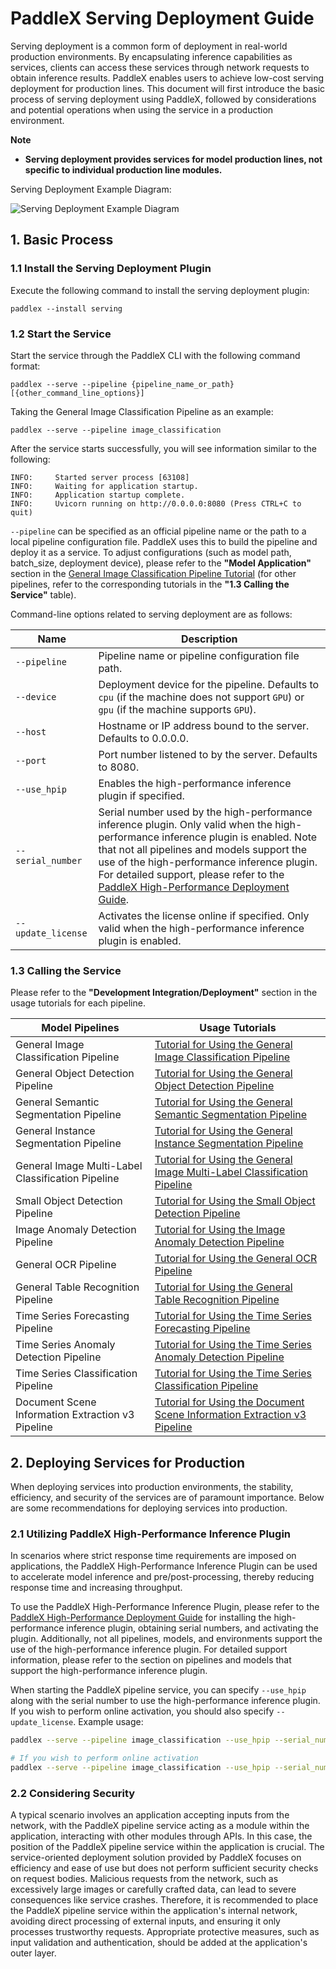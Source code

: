 # PaddleX Serving Deployment Guide

Serving deployment is a common form of deployment in real-world production environments. By encapsulating inference capabilities as services, clients can access these services through network requests to obtain inference results. PaddleX enables users to achieve low-cost serving deployment for production lines. This document will first introduce the basic process of serving deployment using PaddleX, followed by considerations and potential operations when using the service in a production environment.

**Note**
- **Serving deployment provides services for model production lines, not specific to individual production line modules.**

Serving Deployment Example Diagram:

![Serving Deployment Example Diagram](https://raw.githubusercontent.com/cuicheng01/PaddleX_doc_images/main/images/pipeline_deploy/serving.png)

## 1. Basic Process

### 1.1 Install the Serving Deployment Plugin

Execute the following command to install the serving deployment plugin:

```shell
paddlex --install serving
```

### 1.2 Start the Service

Start the service through the PaddleX CLI with the following command format:

```shell
paddlex --serve --pipeline {pipeline_name_or_path} [{other_command_line_options}]
```

Taking the General Image Classification Pipeline as an example:

```shell
paddlex --serve --pipeline image_classification
```

After the service starts successfully, you will see information similar to the following:

```
INFO:     Started server process [63108]
INFO:     Waiting for application startup.
INFO:     Application startup complete.
INFO:     Uvicorn running on http://0.0.0.0:8080 (Press CTRL+C to quit)
```

`--pipeline` can be specified as an official pipeline name or the path to a local pipeline configuration file. PaddleX uses this to build the pipeline and deploy it as a service. To adjust configurations (such as model path, batch_size, deployment device), please refer to the **"Model Application"** section in the [General Image Classification Pipeline Tutorial](../pipeline_usage/tutorials/cv_pipelines/image_classification_en.md) (for other pipelines, refer to the corresponding tutorials in the **"1.3 Calling the Service"** table).

Command-line options related to serving deployment are as follows:

| Name             | Description                                                                                                                                                   |
|------------------|-----------------------------------------------------------------------------------------------------------------------------------------------------------------|
| `--pipeline`       | Pipeline name or pipeline configuration file path.                                                                                                             |
| `--device`         | Deployment device for the pipeline. Defaults to `cpu` (if the machine does not support `GPU`) or `gpu` (if the machine supports `GPU`).                                |
| `--host`           | Hostname or IP address bound to the server. Defaults to 0.0.0.0.                                                                                                |
| `--port`           | Port number listened to by the server. Defaults to 8080.                                                                                                       |
| `--use_hpip`       | Enables the high-performance inference plugin if specified.                                                                                                    |
| `--serial_number`  | Serial number used by the high-performance inference plugin. Only valid when the high-performance inference plugin is enabled. Note that not all pipelines and models support the use of the high-performance inference plugin. For detailed support, please refer to the [PaddleX High-Performance Deployment Guide](./high_performance_deploy_en.md). |
| `--update_license` | Activates the license online if specified. Only valid when the high-performance inference plugin is enabled.                                                      |

</table>

### 1.3 Calling the Service

Please refer to the **"Development Integration/Deployment"** section in the usage tutorials for each pipeline.

| Model Pipelines          | Usage Tutorials                                                  |
|--------------------------|----------------------------------------------------------------|
| General Image Classification Pipeline | [Tutorial for Using the General Image Classification Pipeline](../pipeline_usage/tutorials/cv_pipelines/image_classification_en.md) |
| General Object Detection Pipeline | [Tutorial for Using the General Object Detection Pipeline](../pipeline_usage/tutorials/cv_pipelines/object_detection_en.md) |
| General Semantic Segmentation Pipeline | [Tutorial for Using the General Semantic Segmentation Pipeline](../pipeline_usage/tutorials/cv_pipelines/semantic_segmentation_en.md) |
| General Instance Segmentation Pipeline | [Tutorial for Using the General Instance Segmentation Pipeline](../pipeline_usage/tutorials/cv_pipelines/instance_segmentation_en.md) |
| General Image Multi-Label Classification Pipeline | [Tutorial for Using the General Image Multi-Label Classification Pipeline](../pipeline_usage/tutorials/cv_pipelines/image_multi_label_classification_en.md) |
| Small Object Detection Pipeline | [Tutorial for Using the Small Object Detection Pipeline](../pipeline_usage/tutorials/cv_pipelines/small_object_detection_en.md) |
| Image Anomaly Detection Pipeline | [Tutorial for Using the Image Anomaly Detection Pipeline](../pipeline_usage/tutorials/cv_pipelines/image_anomaly_detection_en.md) |
| General OCR Pipeline | [Tutorial for Using the General OCR Pipeline](../pipeline_usage/tutorials/ocr_pipelines/OCR_en.md) |
| General Table Recognition Pipeline | [Tutorial for Using the General Table Recognition Pipeline](../pipeline_usage/tutorials/ocr_pipelines/table_recognition_en.md) |
| Time Series Forecasting Pipeline | [Tutorial for Using the Time Series Forecasting Pipeline](../pipeline_usage/tutorials/time_series_pipelines/time_series_forecasting_en.md) |
| Time Series Anomaly Detection Pipeline | [Tutorial for Using the Time Series Anomaly Detection Pipeline](../pipeline_usage/tutorials/time_series_pipelines/time_series_anomaly_detection_en.md) |
| Time Series Classification Pipeline | [Tutorial for Using the Time Series Classification Pipeline](../pipeline_usage/tutorials/time_series_pipelines/time_series_classification_en.md) |
| Document Scene Information Extraction v3 Pipeline | [Tutorial for Using the Document Scene Information Extraction v3 Pipeline](../pipeline_usage/tutorials/information_extraction_pipelines/document_scene_information_extraction_en.md) |

## 2. Deploying Services for Production

When deploying services into production environments, the stability, efficiency, and security of the services are of paramount importance. Below are some recommendations for deploying services into production.

### 2.1 Utilizing PaddleX High-Performance Inference Plugin

In scenarios where strict response time requirements are imposed on applications, the PaddleX High-Performance Inference Plugin can be used to accelerate model inference and pre/post-processing, thereby reducing response time and increasing throughput.

To use the PaddleX High-Performance Inference Plugin, please refer to the [PaddleX High-Performance Deployment Guide](./high_performance_deploy_en.md) for installing the high-performance inference plugin, obtaining serial numbers, and activating the plugin. Additionally, not all pipelines, models, and environments support the use of the high-performance inference plugin. For detailed support information, please refer to the section on pipelines and models that support the high-performance inference plugin.

When starting the PaddleX pipeline service, you can specify `--use_hpip` along with the serial number to use the high-performance inference plugin. If you wish to perform online activation, you should also specify `--update_license`. Example usage:

```bash
paddlex --serve --pipeline image_classification --use_hpip --serial_number {serial_number}

# If you wish to perform online activation
paddlex --serve --pipeline image_classification --use_hpip --serial_number {serial_number} --update_license
```

### 2.2 Considering Security

A typical scenario involves an application accepting inputs from the network, with the PaddleX pipeline service acting as a module within the application, interacting with other modules through APIs. In this case, the position of the PaddleX pipeline service within the application is crucial. The service-oriented deployment solution provided by PaddleX focuses on efficiency and ease of use but does not perform sufficient security checks on request bodies. Malicious requests from the network, such as excessively large images or carefully crafted data, can lead to severe consequences like service crashes. Therefore, it is recommended to place the PaddleX pipeline service within the application's internal network, avoiding direct processing of external inputs, and ensuring it only processes trustworthy requests. Appropriate protective measures, such as input validation and authentication, should be added at the application's outer layer.
